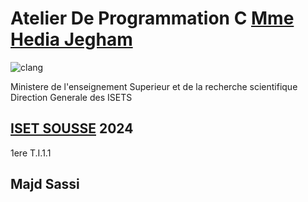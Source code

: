 # Atelier De Programmation C [Mme Hedia Jegham](https://tn.linkedin.com/in/h%C3%A9dia-jegham-45091741)
![clang](https://github.com/user-attachments/assets/98068272-cce5-431e-a087-b65bce4aea04)

Ministere de l'enseignement Superieur et de la recherche scientifique 
Direction Generale des ISETS 
## [ISET SOUSSE](https://isetso.rnu.tn) 2024
1ere T.I.1.1
## Majd Sassi

